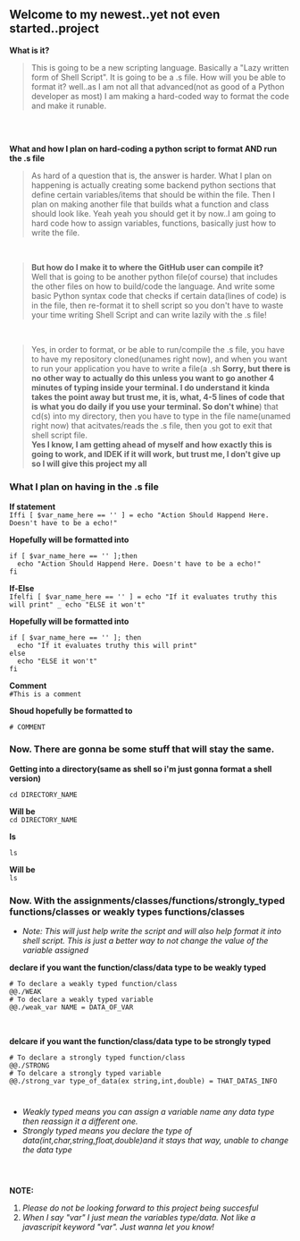 ## Welcome to my newest..yet not even started..project

__What is it?__
> This is going to be a new scripting language. Basically a "Lazy written form of Shell Script". It is going to be a .s file.
How will you be able to format it? well..as I am not all that advanced(not as good of a Python developer as most) I am making a
hard-coded way to format the code and make it runable.
## ##
<br>


__What and how I plan on hard-coding a python script to format AND run the .s file__
<br>
> As hard of a question that is, the answer is harder. What I plan on happening is actually creating some backend python sections
that define certain variables/items that should be within the file. Then I plan on making another file that builds what a function
and class should look like. Yeah yeah you should get it by now..I am going to hard code how to assign variables, functions, basically just how to write the file.

<br>

> __But how do I make it to where the GitHub user can compile it?__ <br>Well that is going to be another python file(of course) that includes the other files on how to build/code the language. And write some basic Python syntax code that checks if certain data(lines of code) is in the file, then re-format it to shell script so you don't have to waste your time writing Shell Script and can write lazily with the .s file!

<br>

> Yes, in order to format, or be able to run/compile the .s file, you have to have my repository cloned(unames right now), and when you want to run your application you have to write a file(a .sh __Sorry, but there is no other way to actually do this unless you want to go another 4 minutes of typing inside your terminal. I do understand it kinda takes the point away but trust me, it is, what, 4-5 lines of code that is what you do daily if you use your terminal. So don't whine__) that cd(s) into my directory, then you have to type in the file name(unamed right now) that acitvates/reads the .s file, then you got to exit that shell script file.<br>__Yes I know, I am getting ahead of myself and how exactly this is going to work, and IDEK if it will work, but trust me, I don't give up so I will give this project my all__


### What I plan on having in the .s file

__If statement__<br>
```Iffi [ $var_name_here == '' ] = echo "Action Should Happend Here. Doesn't have to be a echo!"```

__Hopefully will be formatted into__
```shell
if [ $var_name_here == '' ];then
  echo "Action Should Happend Here. Doesn't have to be a echo!"
fi
```
__If-Else__<br>
```Ifelfi [ $var_name_here == '' ] = echo "If it evaluates truthy this will print" _ echo "ELSE it won't"```

__Hopefully will be formatted into__
```shell
if [ $var_name_here == '' ]; then
  echo "If it evaluates truthy this will print"
else
  echo "ELSE it won't"
fi
```
  
__Comment__<br>
``` #This is a comment ```

__Shoud hopefully be formatted to__
```shell
# COMMENT
```

### Now. There are gonna be some stuff that will stay the same.
__Getting into a directory(same as shell so i'm just gonna format a shell version)__<br>
```shell
cd DIRECTORY_NAME
```
__Will be__<br>
``` cd DIRECTORY_NAME ```

__ls__<br>
```shell
ls
```

__Will be__<br>
``` ls ```

### Now. With the assignments/classes/functions/strongly_typed functions/classes or weakly types functions/classes

- *Note: This will just help write the script and will also help format it into shell script. This is just a better way to not change the value of the variable assigned*

__declare if you want the function/class/data type to be weakly typed__<br>
``` 
# To declare a weakly typed function/class
@@./WEAK 
# To declare a weakly typed variable
@@./weak_var NAME = DATA_OF_VAR
```
<br>

__delcare if you want the function/class/data type to be strongly typed__<br>
``` 
# To declare a strongly typed function/class
@@./STRONG 
# To delcare a strongly typed variable
@@./strong_var type_of_data(ex string,int,double) = THAT_DATAS_INFO
```

# #

- *Weakly typed means you can assign a variable name any data type then reassign it a different one.*<br>
- *Strongly typed means you declare the type of data(int,char,string,float,double)and it stays that way, unable to change the data type*

# #

<br>__NOTE:__<br>
 1. *Please do not be looking forward to this project being succesful*
 2. *When I say "var" I just mean the variables type/data. Not like a javascripit keyword "var". Just wanna let you know!*
